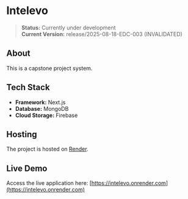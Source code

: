 # Intelevo

> **Status:** Currently under development  
> **Current Version:** release/2025-08-18-EDC-003 (INVALIDATED)

## About

This is a capstone project system.

## Tech Stack

- **Framework:** Next.js  
- **Database:** MongoDB  
- **Cloud Storage:** Firebase  

## Hosting

The project is hosted on [Render](https://render.com).

## Live Demo

Access the live application here: [https://intelevo.onrender.com](https://intelevo.onrender.com)
